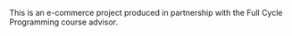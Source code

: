 This is an e-commerce project produced in partnership with the Full Cycle Programming course advisor.
